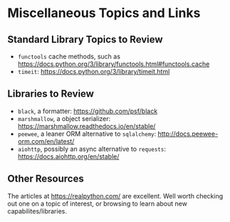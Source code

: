 # Miscellaneous Topics and Links

## Standard Library Topics to Review

* `functools` cache methods, such as <https://docs.python.org/3/library/functools.html#functools.cache>
* `timeit`: <https://docs.python.org/3/library/timeit.html>

## Libraries to Review

* `black`, a formatter: <https://github.com/psf/black>
* `marshmallow`, a object serializer: <https://marshmallow.readthedocs.io/en/stable/>
* `peewee`, a leaner ORM alternative to `sqlalchemy`: <http://docs.peewee-orm.com/en/latest/>
* `aiohttp`, possibly an async alternative to `requests`: <https://docs.aiohttp.org/en/stable/>

## Other Resources

The articles at <https://realpython.com/> are excellent. Well worth checking out one on a topic of interest, or browsing to learn about new capabilites/libraries.

